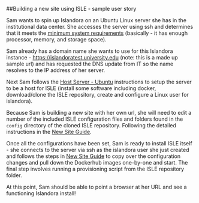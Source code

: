 

##Building a new site using ISLE - sample user story

Sam wants to spin up Islandora on an Ubuntu Linux server she has in the institutional data center. She accesses the server using ssh and determines that it meets the [minimum system requirements](System_Requirements.md) (basically - it has enough processor, memory, and storage space).

Sam already has a domain name she wants to use for this Islandora instance - https://islandoratest.university.edu (note: this is a made up sample url) and has requested the DNS update from IT so the name resolves to the IP address of her server.

Next Sam follows the [Host Server - Ubuntu](0101_Installation_Migration/Host_Server_Ubuntu.md) instructions to setup the server to be a host for ISLE (install some software including docker, download/clone the ISLE repository, create and configure a Linux user for islandora).

Because Sam is building a new site with her own url, she will need to edit a number of the included ISLE configuration files and folders found in the `config` directory of the cloned ISLE repository. Following the detailed instructions in the [New Site Guide](0101_Installation_Migration/01_3_new_site_guide).

Once all the configurations have been set, Sam is ready to install ISLE itself - she connects to the server via ssh as the islandora user she just created and follows the steps in  [New Site Guide](0101_Installation_Migration/01_3_new_site_guide) to copy over the configuration changes and pull down the Dockerhub images one-by-one and start. The final step involves running a provisioning script from the ISLE repository folder.

At this point, Sam should be able to point a browser at her URL and see a functioning Islandora install!
